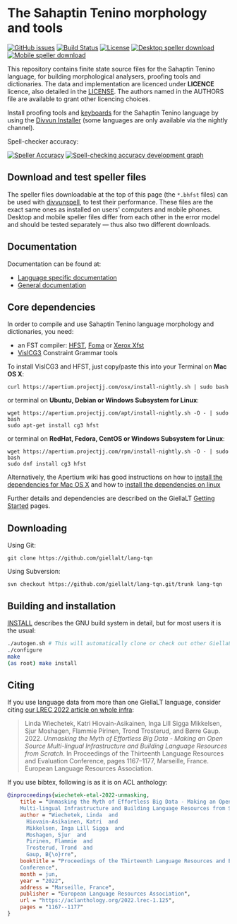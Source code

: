 The Sahaptin Tenino morphology and tools
==========================================

[![GitHub issues](https://img.shields.io/github/issues-raw/giellalt/lang-tqn)](https://github.com/giellalt/lang-tqn/issues)
[![Build Status](https://divvun-tc.thetc.se/api/github/v1/repository/giellalt/lang-tqn/main/badge.svg)](https://github.com/giellalt/lang-tqn/actions)
[![License](https://img.shields.io/github/license/giellalt/lang-tqn)](https://github.com/giellalt/lang-tqn/blob/main/LICENSE)
[![Desktop speller download](https://img.shields.io/badge/download%40latest-desktop--bhfst-brightgreen)](https://pahkat.uit.no/main/download/speller-tqn?platform=desktop&channel=nightly)
[![Mobile speller download](https://img.shields.io/badge/download%40latest-mobile--bhfst-brightgreen)](https://pahkat.uit.no/main/download/speller-tqn?platform=mbile&channel=nightly)

This repository contains finite state source files for the Sahaptin Tenino language,
for building morphological analysers, proofing tools
and dictionaries. The data and implementation are licenced under __LICENCE__
licence, also detailed in the
[LICENSE](https://github.com/giellalt/lang-tqn/blob/main/LICENSE). The
authors named in the AUTHORS file are available to grant other licencing
choices.

Install proofing tools and [keyboards](https://github.com/giellalt/keyboard-tqn)
for the Sahaptin Tenino language by using the [Divvun Installer](http://divvun.no)
(some languages are only available via the nightly channel).

Spell-checker accuracy:

[![Speller
Accuracy](https://img.shields.io/badge/Speller_Accuracy-XX_%25-green.svg)](https://giellalt.github.io/lang-tqn/speller-report.html)
[![Spell-checking accuracy development
graph](https://giellalt.github.io/lang-tqn/speller-report.svg)](https://giellalt.github.io/lang-tqn/speller-report.svg)

Download and test speller files
-------------------------------

The speller files downloadable at the top of this page (the `*.bhfst` files) can
be used with [divvunspell](https://github.com/divvun/divvunspell), to test their
performance. These files are the exact same ones as installed on users' computers
and mobile phones. Desktop and mobile speller files differ from each other in the
error model and should be tested separately — thus also two different downloads.


Documentation
-------------

Documentation can be found at:

- [Language specific documentation](https://giellalt.github.io/lang-tqn/)
- [General documentation](https://giellalt.github.io/)

Core dependencies
-----------------

In order to compile and use Sahaptin Tenino language morphology and
dictionaries, you need:

- an FST compiler: [HFST](https://github.com/hfst/hfst), [Foma](https://github.com/mhulden/foma) or [Xerox Xfst](https://web.stanford.edu/~laurik/fsmbook/home.html)
- [VislCG3](https://visl.sdu.dk/svn/visl/tools/vislcg3/trunk) Constraint Grammar tools

To install VislCG3 and HFST, just copy/paste this into your Terminal on **Mac OS X**:

```
curl https://apertium.projectjj.com/osx/install-nightly.sh | sudo bash
```

or terminal on **Ubuntu, Debian or Windows Subsystem for Linux**:

```
wget https://apertium.projectjj.com/apt/install-nightly.sh -O - | sudo bash
sudo apt-get install cg3 hfst
```

or terminal on **RedHat, Fedora, CentOS or Windows Subsystem for Linux**:

```
wget https://apertium.projectjj.com/rpm/install-nightly.sh -O - | sudo bash
sudo dnf install cg3 hfst
```

Alternatively, the Apertium wiki has good instructions on how to [install the dependencies for Mac
OS X](https://wiki.apertium.org/wiki/Apertium_on_Mac_OS_X) and how to [install
the dependencies on
linux](https://wiki.apertium.org/wiki/Installation_of_grammar_libraries)

Further details and dependencies are described on the GiellaLT [Getting Started](https://giellalt.uit.no/infra/GettingStarted.html) pages.

Downloading
-----------

Using Git:
```
git clone https://github.com/giellalt/lang-tqn
```

Using Subversion:
```
svn checkout https://github.com/giellalt/lang-tqn.git/trunk lang-tqn
```

Building and installation
-------------------------

[INSTALL](https://github.com/giellalt/lang-tqn/blob/main/INSTALL)
describes the GNU build system in detail, but for most users it is the usual:

```sh
./autogen.sh # This will automatically clone or check out other GiellaLT dependencies
./configure
make
(as root) make install
```

Citing
------

<!-- Add language specific citation stuff here and to the CITATION.cff -->

If you use language data from more than one GiellaLT language, consider citing
[our LREC 2022 article on whole
infra](https://aclanthology.org/2022.lrec-1.125/):

> Linda Wiechetek, Katri Hiovain-Asikainen, Inga Lill Sigga Mikkelsen,
  Sjur Moshagen, Flammie Pirinen, Trond Trosterud, and Børre Gaup. 2022.
  *Unmasking the Myth of Effortless Big Data - Making an Open Source
  Multi-lingual Infrastructure and Building Language Resources from Scratch*.
  In Proceedings of the Thirteenth Language Resources and Evaluation Conference,
  pages 1167–1177, Marseille, France. European Language Resources Association.

If you use bibtex, following is as it is on ACL anthology:

```bibtex
@inproceedings{wiechetek-etal-2022-unmasking,
    title = "Unmasking the Myth of Effortless Big Data - Making an Open Source
    Multi-lingual Infrastructure and Building Language Resources from Scratch",
    author = "Wiechetek, Linda  and
      Hiovain-Asikainen, Katri  and
      Mikkelsen, Inga Lill Sigga  and
      Moshagen, Sjur  and
      Pirinen, Flammie  and
      Trosterud, Trond  and
      Gaup, B{\o}rre",
    booktitle = "Proceedings of the Thirteenth Language Resources and Evaluation
    Conference",
    month = jun,
    year = "2022",
    address = "Marseille, France",
    publisher = "European Language Resources Association",
    url = "https://aclanthology.org/2022.lrec-1.125",
    pages = "1167--1177"
}
```
